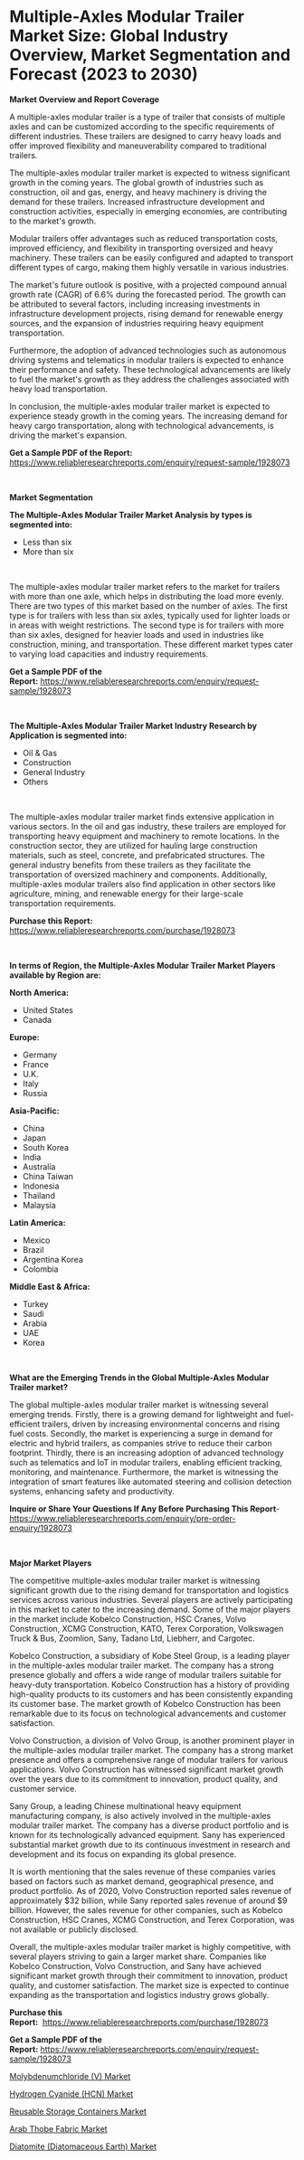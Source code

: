 <p><h1>Multiple-Axles Modular Trailer Market Size: Global Industry Overview, Market Segmentation and Forecast (2023 to 2030)</h1></p><p><strong>Market Overview and Report Coverage</strong></p>
<p><p>A multiple-axles modular trailer is a type of trailer that consists of multiple axles and can be customized according to the specific requirements of different industries. These trailers are designed to carry heavy loads and offer improved flexibility and maneuverability compared to traditional trailers.</p><p>The multiple-axles modular trailer market is expected to witness significant growth in the coming years. The global growth of industries such as construction, oil and gas, energy, and heavy machinery is driving the demand for these trailers. Increased infrastructure development and construction activities, especially in emerging economies, are contributing to the market's growth.</p><p>Modular trailers offer advantages such as reduced transportation costs, improved efficiency, and flexibility in transporting oversized and heavy machinery. These trailers can be easily configured and adapted to transport different types of cargo, making them highly versatile in various industries.</p><p>The market's future outlook is positive, with a projected compound annual growth rate (CAGR) of 6.6% during the forecasted period. The growth can be attributed to several factors, including increasing investments in infrastructure development projects, rising demand for renewable energy sources, and the expansion of industries requiring heavy equipment transportation.</p><p>Furthermore, the adoption of advanced technologies such as autonomous driving systems and telematics in modular trailers is expected to enhance their performance and safety. These technological advancements are likely to fuel the market's growth as they address the challenges associated with heavy load transportation.</p><p>In conclusion, the multiple-axles modular trailer market is expected to experience steady growth in the coming years. The increasing demand for heavy cargo transportation, along with technological advancements, is driving the market's expansion.</p></p>
<p><strong>Get a Sample PDF of the Report:</strong> <a href="https://www.reliableresearchreports.com/enquiry/request-sample/1928073">https://www.reliableresearchreports.com/enquiry/request-sample/1928073</a></p>
<p>&nbsp;</p>
<p><strong>Market Segmentation</strong></p>
<p><strong>The Multiple-Axles Modular Trailer Market Analysis by types is segmented into:</strong></p>
<p><ul><li>Less than six</li><li>More than six</li></ul></p>
<p>&nbsp;</p>
<p><p>The multiple-axles modular trailer market refers to the market for trailers with more than one axle, which helps in distributing the load more evenly. There are two types of this market based on the number of axles. The first type is for trailers with less than six axles, typically used for lighter loads or in areas with weight restrictions. The second type is for trailers with more than six axles, designed for heavier loads and used in industries like construction, mining, and transportation. These different market types cater to varying load capacities and industry requirements.</p></p>
<p><strong>Get a Sample PDF of the Report:</strong>&nbsp;<a href="https://www.reliableresearchreports.com/enquiry/request-sample/1928073">https://www.reliableresearchreports.com/enquiry/request-sample/1928073</a></p>
<p>&nbsp;</p>
<p><strong>The Multiple-Axles Modular Trailer Market Industry Research by Application is segmented into:</strong></p>
<p><ul><li>Oil & Gas</li><li>Construction</li><li>General Industry</li><li>Others</li></ul></p>
<p>&nbsp;</p>
<p><p>The multiple-axles modular trailer market finds extensive application in various sectors. In the oil and gas industry, these trailers are employed for transporting heavy equipment and machinery to remote locations. In the construction sector, they are utilized for hauling large construction materials, such as steel, concrete, and prefabricated structures. The general industry benefits from these trailers as they facilitate the transportation of oversized machinery and components. Additionally, multiple-axles modular trailers also find application in other sectors like agriculture, mining, and renewable energy for their large-scale transportation requirements.</p></p>
<p><strong>Purchase this Report:</strong>&nbsp; <a href="https://www.reliableresearchreports.com/purchase/1928073">https://www.reliableresearchreports.com/purchase/1928073</a></p>
<p>&nbsp;</p>
<p><strong>In terms of Region, the Multiple-Axles Modular Trailer Market Players available by Region are:</strong></p>
<p>
    <p> <strong> North America: </strong>
        <ul>
            <li>United States</li>
            <li>Canada</li>
        </ul>
        </p> 
    <p> <strong> Europe: </strong>
        <ul>
            <li>Germany</li>
            <li>France</li>
            <li>U.K.</li>
            <li>Italy</li>
            <li>Russia</li>
        </ul>
        </p> 
    <p> <strong> Asia-Pacific: </strong>
        <ul>
            <li>China</li>
            <li>Japan</li>
            <li>South Korea</li>
            <li>India</li>
            <li>Australia</li>
            <li>China Taiwan</li>
            <li>Indonesia</li>
            <li>Thailand</li>
            <li>Malaysia</li>
        </ul>
        </p> 
    <p> <strong> Latin America: </strong>
        <ul>
            <li>Mexico</li>
            <li>Brazil</li>
            <li>Argentina Korea</li>
            <li>Colombia</li>
        </ul>
        </p> 
    <p> <strong> Middle East & Africa: </strong>
        <ul>
            <li>Turkey</li>
            <li>Saudi</li>
            <li>Arabia</li>
            <li>UAE</li>
            <li>Korea</li>
        </ul>
    </p>
    </p>
<p>&nbsp;</p>
<p><strong>What are the Emerging Trends in the Global Multiple-Axles Modular Trailer market?</strong></p>
<p><p>The global multiple-axles modular trailer market is witnessing several emerging trends. Firstly, there is a growing demand for lightweight and fuel-efficient trailers, driven by increasing environmental concerns and rising fuel costs. Secondly, the market is experiencing a surge in demand for electric and hybrid trailers, as companies strive to reduce their carbon footprint. Thirdly, there is an increasing adoption of advanced technology such as telematics and IoT in modular trailers, enabling efficient tracking, monitoring, and maintenance. Furthermore, the market is witnessing the integration of smart features like automated steering and collision detection systems, enhancing safety and productivity.</p></p>
<p><strong>Inquire or Share Your Questions If Any Before Purchasing This Report</strong>- <a href="https://www.reliableresearchreports.com/enquiry/pre-order-enquiry/1928073">https://www.reliableresearchreports.com/enquiry/pre-order-enquiry/1928073</a></p>
<p>&nbsp;</p>
<p><strong>Major Market Players</strong></p>
<p><p>The competitive multiple-axles modular trailer market is witnessing significant growth due to the rising demand for transportation and logistics services across various industries. Several players are actively participating in this market to cater to the increasing demand. Some of the major players in the market include Kobelco Construction, HSC Cranes, Volvo Construction, XCMG Construction, KATO, Terex Corporation, Volkswagen Truck & Bus, Zoomlion, Sany, Tadano Ltd, Liebherr, and Cargotec.</p><p>Kobelco Construction, a subsidiary of Kobe Steel Group, is a leading player in the multiple-axles modular trailer market. The company has a strong presence globally and offers a wide range of modular trailers suitable for heavy-duty transportation. Kobelco Construction has a history of providing high-quality products to its customers and has been consistently expanding its customer base. The market growth of Kobelco Construction has been remarkable due to its focus on technological advancements and customer satisfaction.</p><p>Volvo Construction, a division of Volvo Group, is another prominent player in the multiple-axles modular trailer market. The company has a strong market presence and offers a comprehensive range of modular trailers for various applications. Volvo Construction has witnessed significant market growth over the years due to its commitment to innovation, product quality, and customer service.</p><p>Sany Group, a leading Chinese multinational heavy equipment manufacturing company, is also actively involved in the multiple-axles modular trailer market. The company has a diverse product portfolio and is known for its technologically advanced equipment. Sany has experienced substantial market growth due to its continuous investment in research and development and its focus on expanding its global presence.</p><p>It is worth mentioning that the sales revenue of these companies varies based on factors such as market demand, geographical presence, and product portfolio. As of 2020, Volvo Construction reported sales revenue of approximately $32 billion, while Sany reported sales revenue of around $9 billion. However, the sales revenue for other companies, such as Kobelco Construction, HSC Cranes, XCMG Construction, and Terex Corporation, was not available or publicly disclosed.</p><p>Overall, the multiple-axles modular trailer market is highly competitive, with several players striving to gain a larger market share. Companies like Kobelco Construction, Volvo Construction, and Sany have achieved significant market growth through their commitment to innovation, product quality, and customer satisfaction. The market size is expected to continue expanding as the transportation and logistics industry grows globally.</p></p>
<p><strong>Purchase this Report:</strong>&nbsp;&nbsp;<a href="https://www.reliableresearchreports.com/purchase/1928073">https://www.reliableresearchreports.com/purchase/1928073</a></p>
<p></p>
<p><strong>Get a Sample PDF of the Report:</strong>&nbsp;<a href="https://www.reliableresearchreports.com/enquiry/request-sample/1928073">https://www.reliableresearchreports.com/enquiry/request-sample/1928073</a></p>
<p><p><a href="https://www.linkedin.com/pulse/molybdenumchloride-v-market-share-amp-new-trends-jxfnf/">Molybdenumchloride (V) Market</a></p><p><a href="https://www.linkedin.com/pulse/hydrogen-cyanide-hcn-market-size-2023-2030-global-industrial-yacwf/">Hydrogen Cyanide (HCN) Market</a></p><p><a href="https://medium.com/@reyeshowell655/reusable-storage-containers-market-exploring-market-share-market-trends-and-future-growth-bb3c0bf673b9">Reusable Storage Containers Market</a></p><p><a href="https://medium.com/@jarredmertz2772/arab-thobe-fabric-market-research-report-its-history-and-forecast-2023-to-2030-5e193530b206">Arab Thobe Fabric Market</a></p><p><a href="https://www.linkedin.com/pulse/diatomite-diatomaceous-earth-market-size-growth-forecast-from-truzf/">Diatomite (Diatomaceous Earth) Market</a></p></p>